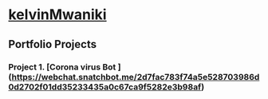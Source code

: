 # [kelvinMwaniki ](https://www.youtube.com/watch?v=PU6-2RSkA_c)
## Portfolio Projects
### Project 1. [Corona virus Bot ] (https://webchat.snatchbot.me/2d7fac783f74a5e528703986d0d2702f01dd35233435a0c67ca9f5282e3b98af)

